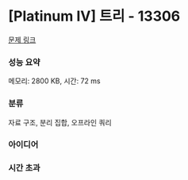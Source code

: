 # [Platinum IV] 트리 - 13306 

[문제 링크](https://www.acmicpc.net/problem/13306) 

### 성능 요약

메모리: 2800 KB, 시간: 72 ms

### 분류

자료 구조, 분리 집합, 오프라인 쿼리

### 아이디어

### 시간 초과
